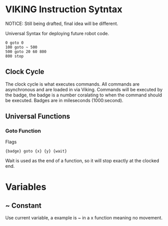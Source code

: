 # VIKING Instruction Sytntax
NOTICE: Still being drafted, final idea will be different.  

Universal Syntax for deploying future robot code.
```
0 goto 0
100 goto ~ 500
500 goto 20 60 800
800 stop
```
## Clock Cycle
The clock cycle is what executes commands. All commands are asynchronous and are loaded in via Viking. Commands will be executed by the badge, the badge is a number coralating to when the command should be executed. Badges are in mileseconds (1000:second).

## Universal Functions
### Goto Function
Flags
```
{badge} goto {x} {y} {wait}
```
Wait is used as the end of a function, so it will stop exactly at the clocked end.

# Variables
## ~ Constant
Use current variable, a example is ~ in a x function meaning no movement.